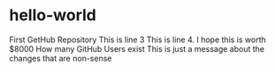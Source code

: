 # hello-world
First GetHub Repository
This is line 3
This is line 4. I hope this is worth $8000
How many GitHub Users exist
This is just a message about the changes that are non-sense

